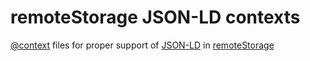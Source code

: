 # remoteStorage JSON-LD contexts

[@context](http://www.w3.org/TR/json-ld/#the-context) files for proper support of
[JSON-LD](http://json-ld.org) in
[remoteStorage](http://remotestorage.io)
